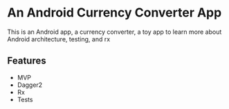 # An Android Currency Converter App

This is an Android app, a currency converter, a toy app to 
learn more about Android architecture, testing, and rx

## Features
- MVP
- Dagger2
- Rx
- Tests

